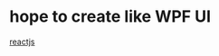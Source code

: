 # hope to create like WPF UI
[reactjs](https://zh-hans.react.dev/reference/react/cloneElement#alternatives)